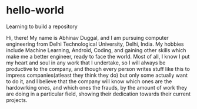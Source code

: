 # hello-world
Learning to build a repository

Hi, there! My name is Abhinav Duggal, and I am pursuing computer engineering from Delhi Technological University, Delhi, India. My hobbies include Machine Learning, Android, Coding, and gaining other skills which make me a better engineer, ready to face the world. Most of all, I know I put my heart and soul in any work that I undertake, so I will always be productive to the company, and though every person writes stuff like this to impress companies(atleast they think they do) but only some actually want to do it, and I believe that the company will know which ones are the hardowrking ones, and which ones the frauds, by the amount of work they are doing in a particular field, showing their dedication towards their current projects.
